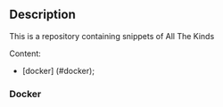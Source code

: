 ## Description

This is a repository containing snippets of All The Kinds

Content:

* [docker] (#docker);

### <a name="docker"></a>Docker
